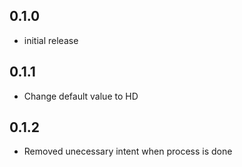 ## 0.1.0
- initial release


## 0.1.1
- Change default value to HD

## 0.1.2
- Removed unecessary intent when process is done
